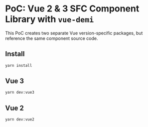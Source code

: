 # PoC: Vue 2 & 3 SFC Component Library with `vue-demi`

This PoC creates two separate Vue version-specific packages, but reference the same component source code.

## Install

```sh
yarn install
```

## Vue 3

```sh
yarn dev:vue3
```

## Vue 2

```sh
yarn dev:vue2
```
